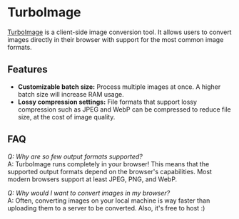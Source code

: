 # TurboImage

[TurboImage](https://turbo-image.vercel.app//) is a client-side image conversion tool. It allows users to convert images directly in their browser with support for the most common image formats.

## Features

- **Customizable batch size:** Process multiple images at once. A higher batch size will increase RAM usage.
- **Lossy compression settings:** File formats that support lossy compression such as JPEG and WebP can be compressed to reduce file size, at the cost of image quality.

## FAQ

_Q: Why are so few output formats supported?_
<br>
A: TurboImage runs completely in your browser! This means that the supported output formats depend on the browser's capabilities. Most modern browsers support at least JPEG, PNG, and WebP.

_Q: Why would I want to convert images in my browser?_
<br>
A: Often, converting images on your local machine is way faster than uploading them to a server to be converted. Also, it's free to host :)


